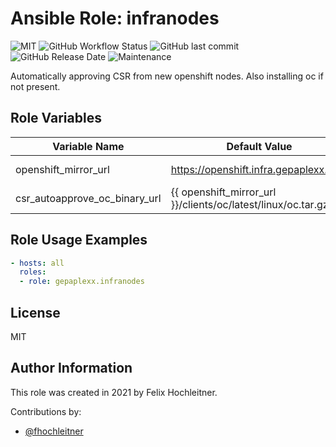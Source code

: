# Ansible Role: infranodes

![MIT](https://img.shields.io/badge/license-MIT-brightgreen.svg?style=flat-square)
![GitHub Workflow Status](https://img.shields.io/github/workflow/status/gepaplexx/ansible-role-infranodes/Main?style=flat-square)
![GitHub last commit](https://img.shields.io/github/last-commit/gepaplexx/ansible-role-infranodes?style=flat-square)
![GitHub Release Date](https://img.shields.io/github/release-date/gepaplexx/ansible-role-infranodes?style=flat-square)
![Maintenance](https://img.shields.io/maintenance/yes/2022?style=flat-square)

Automatically approving CSR from new openshift nodes. Also installing oc if not present.

## Role Variables

Variable Name | Default Value | Description
------------ | ------------- | -------------
openshift_mirror_url | https://openshift.infra.gepaplexx.com | Openshift Mirror URL
csr_autoapprove_oc_binary_url | {{ openshift_mirror_url }}/clients/oc/latest/linux/oc.tar.gz | URL to OC archive

## Role Usage Examples

```yaml
- hosts: all
  roles:
  - role: gepaplexx.infranodes
```

## License

MIT

## Author Information

This role was created in 2021 by Felix Hochleitner.

Contributions by:

- [@fhochleitner](https://github.com/fhochleitner)
